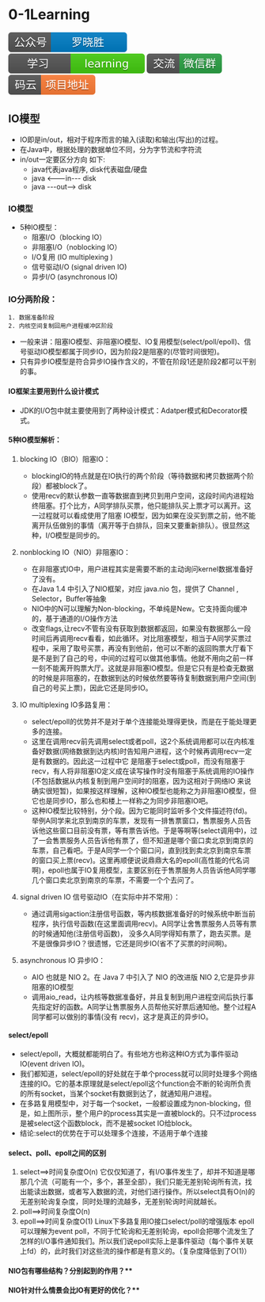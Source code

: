 # 0-1Learning

![alt text](../../static/common/svg/luoxiaosheng.svg "公众号")
![alt text](../../static/common/svg/luoxiaosheng_learning.svg "学习")
![alt text](../../static/common/svg/luoxiaosheng_wechat.svg "微信")
![alt text](../../static/common/svg/luoxiaosheng_gitee.svg "码云")

## IO模型
* IO即是in/out，相对于程序而言的输入(读取)和输出(写出)的过程。
* 在Java中，根据处理的数据单位不同，分为字节流和字符流
* in/out一定要区分方向 如下:
    * java代表java程序,  disk代表磁盘/硬盘
    * java <---in--- disk
    * java ---out--> disk


### IO模型
* 5种IO模型：
    * 阻塞I/O（blocking IO）
    * 非阻塞I/O（noblocking IO）
    * I/O复用    (IO multiplexing )
    * 信号驱动I/O (signal driven IO)
    * 异步I/O (asynchronous IO)
    
### IO分两阶段：
    1. 数据准备阶段
    2. 内核空间复制回用户进程缓冲区阶段
* 一般来讲：阻塞IO模型、非阻塞IO模型、IO复用模型(select/poll/epoll)、信号驱动IO模型都属于同步IO，因为阶段2是阻塞的(尽管时间很短)。
* 只有异步IO模型是符合异步IO操作含义的，不管在阶段1还是阶段2都可以干别的事。

#### IO框架主要用到什么设计模式
* JDK的I/O包中就主要使用到了两种设计模式：Adatper模式和Decorator模式。

#### 5种IO模型解析：
1. blocking IO（BIO）阻塞IO：
    * blockingIO的特点就是在IO执行的两个阶段（等待数据和拷贝数据两个阶段）都被block了。
    * 使用recv的默认参数一直等数据直到拷贝到用户空间，这段时间内进程始终阻塞。打个比方，A同学排队买票，他只能排队买上票才可以离开。这一过程就可以看成使用了阻塞       IO模型，因为如果在没买到票之前，他不能离开队伍做别的事情（离开等于白排队，回来又要重新排队）。很显然这种，I/O模型是同步的。

2. nonblocking IO（NIO）非阻塞IO：
    * 在非阻塞式IO中，用户进程其实是需要不断的主动询问kernel数据准备好了没有。
    * 在Java 1.4 中引入了NIO框架，对应 java.nio 包，提供了 Channel , Selector，Buffer等抽象
    * NIO中的N可以理解为Non-blocking，不单纯是New。它支持面向缓冲的，基于通道的I/O操作方法
    * 改变flags,让recv不管有没有获取到数据都返回，如果没有数据那么一段时间后再调用recv看看，如此循环。对比阻塞模型，相当于A同学买票过程中，采用了取号买票，再没有到他前，他可以不断的返回购票大厅看下是不是到了自己的号，中间的过程可以做其他事情。他就不用向之前一样一刻不能离开购票大厅。这就是非阻塞IO模型。但是它只有是检查无数据的时候是非阻塞的，在数据到达的时候依然要等待复制数据到用户空间(到自己的号买上票)，因此它还是同步IO。

3. IO multiplexing      IO多路复用：
    * select/epoll的优势并不是对于单个连接能处理得更快，而是在于能处理更多的连接。
    * 这里在调用recv前先调用select或者poll，这2个系统调用都可以在内核准备好数据(网络数据到达内核)时告知用户进程，这个时候再调用recv一定是有数据的。因此这一过程中它     是阻塞于select或poll，而没有阻塞于recv，有人将非阻塞IO定义成在读写操作时没有阻塞于系统调用的IO操作(不包括数据从内核复制到用户空间时的阻塞，因为这相对于网络IO       来说确实很短暂)，如果按这样理解，这种IO模型也能称之为非阻塞IO模型，但它也是同步IO，那么也和楼上一样称之为同步非阻塞IO吧。
    * 这种IO模型比较特别，分个段。因为它能同时监听多个文件描述符(fd)。举例A同学来北京到南京的车票，发现有一排售票窗口，售票服务人员告诉他这些窗口目前没有票，等有票告诉他。于是等啊等(select调用中)，过了一会售票服务人员告诉他有票了，但不知道是哪个窗口卖北京到南京的车票，自己看吧。于是A同学一个个窗口问，直到找到卖北京到南京车票的窗口买上票(recv)。这里再顺便说说鼎鼎大名的epoll(高性能的代名词啊)，epoll也属于IO复用模型，主要区别在于售票服务人员告诉他A同学哪几个窗口卖北京到南京的车票，不需要一个个去问了。
4. signal driven IO     信号驱动IO（在实际中并不常用）：
    * 通过调用sigaction注册信号函数，等内核数据准备好的时候系统中断当前程序，执行信号函数(在这里面调用recv)。A同学让舍售票服务人员等有票的时候通知他(注册信号函数)，    没多久A同学得知有票了，跑去买票。是不是很像异步IO？很遗憾，它还是同步IO(省不了买票的时间啊)。
5. asynchronous IO    异步IO：
    * AIO 也就是 NIO 2。在 Java 7 中引入了 NIO 的改进版 NIO 2,它是异步非阻塞的IO模型
    * 调用aio_read，让内核等数据准备好，并且复制到用户进程空间后执行事先指定好的函数。A同学让售票服务人员帮他买好票后通知他。整个过程A同学都可以做别的事情(没有           recv)，这才是真正的异步IO。



#### select/epoll
* select/epoll，大概就都能明白了。有些地方也称这种IO方式为事件驱动IO(event driven IO)。
* 我们都知道，select/epoll的好处就在于单个process就可以同时处理多个网络连接的IO。它的基本原理就是select/epoll这个function会不断的轮询所负责的所有socket，当某个socket有数据到达了，就通知用户进程。
* 在多路复用模型中，对于每一个socket，一般都设置成为non-blocking，但是，如上图所示，整个用户的process其实是一直被block的。只不过process是被select这个函数block，而不是被socket IO给block。
* 结论:select的优势在于可以处理多个连接，不适用于单个连接

#### select、poll、epoll之间的区别
1. select==>时间复杂度O(n)
它仅仅知道了，有I/O事件发生了，却并不知道是哪那几个流（可能有一个，多个，甚至全部），我们只能无差别轮询所有流，找出能读出数据，或者写入数据的流，对他们进行操作。所以select具有O(n)的无差别轮询复杂度，同时处理的流越多，无差别轮询时间就越长。
2. poll==>时间复杂度O(n)
3. epoll==>时间复杂度O(1)
Linux下多路复用IO接口select/poll的增强版本
epoll可以理解为event poll，不同于忙轮询和无差别轮询，epoll会把哪个流发生了怎样的I/O事件通知我们。所以我们说epoll实际上是事件驱动（每个事件关联上fd）的，此时我们对这些流的操作都是有意义的。（复杂度降低到了O(1)）


#### NIO包有哪些结构？分别起到的作用？**


#### NIO针对什么情景会比IO有更好的优化？**



